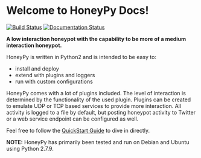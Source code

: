 # Welcome to HoneyPy Docs!

[![Build Status](https://travis-ci.org/foospidy/HoneyPy.svg?branch=master)](https://travis-ci.org/foospidy/HoneyPy)
[![Documentation Status](https://readthedocs.org/projects/honeypy/badge/?version=latest)](http://honeypy.readthedocs.io/en/latest/?badge=latest)


**A low interaction honeypot with the capability to be more of a medium interaction honeypot.**

HoneyPy is written in Python2 and is intended to be easy to: 
* install and deploy
* extend with plugins and loggers
* run with custom configurations 

HoneyPy comes with a lot of plugins included. The level of interaction is determined by the functionality of the used 
plugin. Plugins can be created to emulate UDP or TCP based services to provide more interaction. All activity is logged 
to a file by default, but posting honeypot activity to Twitter or a web service endpoint can be configured as well. 


Feel free to follow the [QuickStart Guide](https://honeypy.readthedocs.io/en/latest/quickstart) to dive in directly. 

__NOTE:__ HoneyPy has primarily been tested and run on Debian and Ubuntu using Python 2.7.9.
